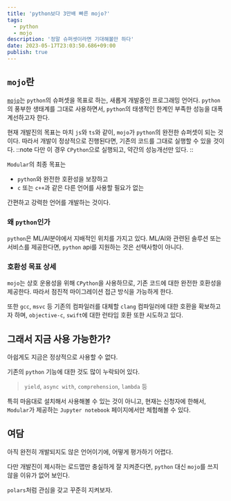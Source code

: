 ```yaml
---
title: 'python보다 3만배 빠른 mojo?'
tags:
  - python
  - mojo
description: '정말 슈퍼셋이라면 기대해볼만 하다'
date: 2023-05-17T23:03:50.686+09:00 
publish: true
---
```


## `mojo`란
[`mojo`](https://www.modular.com/mojo)는 `python`의 슈퍼셋을 목표로 하는, 새롭게 개발중인 프로그래밍 언어다.
`python`의 풍부한 생태계를 그대로 사용하면서, `python`의 태생적인 한계인 부족한 성능을 대폭 계선하고자 한다.

현재 개발진의 목표는 마치 `js`와 `ts`와 같이, `mojo`가 `python`의 완전한 슈퍼셋이 되는 것이다. 따라서 개발이 정상적으로 진행된다면, 기존의 코드를 그대로 실행할 수 있을 것이다.
::note
다만 이 경우 `CPython`으로 실행되고, 약간의 성능개선만 있다.
::

`Modular`의 최종 목표는
* `python`와 완전한 호환성을 보장하고
* `c` 또는 `c++`과 같은 다른 언어를 사용할 필요가 없는

간편하고 강력한 언어를 개발하는 것이다.

### 왜 `python`인가
`python`은 ML/AI분야에서 지배적인 위치를 가지고 있다.
ML/AI와 관련된 솔루션 또는 서비스를 제공한다면,
`python` api를 지원하는 것은 선택사항이 아니다.

### 호환성 목표 상세
`mojo`는 상호 운용성을 위해 `CPython`을 사용하므로, 기존 코드에 대한 완전한 호환성을 제공한다.
따라서 점진적 마이그레이션 접근 방식을 가능하게 한다.

또한 `gcc`, `msvc` 등 기존의 컴파일러를 대체할 `clang` 컴파일러에 대한 호환을 확보하고자 하며, `objective-c`, `swift`에 대한 런타임 호환 또한 시도하고 있다.

## 그래서 지금 사용 가능한가?
아쉽게도 지금은 정상적으로 사용할 수 없다.

기존의 `python` 기능에 대한 것도 많이 누락되어 있다.
> `yield`, `async with`, `comprehension`, `lambda` 등

특히 마음대로 설치해서 사용해볼 수 있는 것이 아니고, 현재는 신청자에 한해서, `Modular`가 제공하는 `Jupyter notebook` 페이지에서만 체험해볼 수 있다.

## 여담
아직 완전히 개발되지도 않은 언어이기에, 어떻게 평가하기 어렵다.

다만 개발진이 제시하는 로드맵만 충실하게 잘 지켜준다면, `python` 대신 `mojo`를 쓰지 않을 이유가 없어 보인다.

`polars`처럼 관심을 갖고 꾸준히 지켜보자.